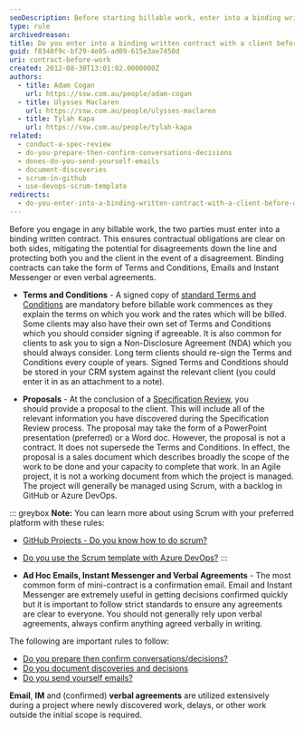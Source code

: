 ```yaml
---
seoDescription: Before starting billable work, enter into a binding written contract with clients to ensure clear contractual obligations and mitigate potential disagreements.
type: rule
archivedreason:
title: Do you enter into a binding written contract with a client before doing any billable work?
guid: f8340f9c-bf29-4e05-ad09-615e3ae7450d
uri: contract-before-work
created: 2012-08-30T13:01:02.0000000Z
authors:
  - title: Adam Cogan
    url: https://ssw.com.au/people/adam-cogan
  - title: Ulysses Maclaren
    url: https://ssw.com.au/people/ulysses-maclaren
  - title: Tylah Kapa
    url: https://ssw.com.au/people/tylah-kapa
related:
  - conduct-a-spec-review
  - do-you-prepare-then-confirm-conversations-decisions
  - dones-do-you-send-yourself-emails
  - document-discoveries
  - scrum-in-github
  - use-devops-scrum-template
redirects:
  - do-you-enter-into-a-binding-written-contract-with-a-client-before-doing-any-billable-work
---
```


Before you engage in any billable work, the two parties must enter into a binding written contract. This ensures contractual obligations are clear on both sides, mitigating the potential for disagreements down the line and protecting both you and the client in the event of a disagreement. Binding contracts can take the form of Terms and Conditions, Emails and Instant Messenger or even verbal agreements.

<!--endintro-->

- **Terms and Conditions** - A signed copy of [standard Terms and Conditions](https://www.ssw.com.au/SSW/Standards/Forms/ConsultingOrderTermsConditions.aspx) are mandatory before billable work commences as they explain the terms on which you work and the rates which will be billed. Some clients may also have their own set of Terms and Conditions which you should consider signing if agreeable. It is also common for clients to ask you to sign a Non-Disclosure Agreement (NDA) which you should always consider. Long term clients should re-sign the Terms and Conditions every couple of years. Signed Terms and Conditions should be stored in your CRM system against the relevant client (you could enter it in as an attachment to a note).

- **Proposals** - At the conclusion of a [Specification Review](/conduct-a-spec-review), you should provide a proposal to the client. This will include all of the relevant information you have discovered during the Specification Review process. The proposal may take the form of a PowerPoint presentation (preferred) or a Word doc. However, the proposal is not a contract. It does not supersede the Terms and Conditions. In effect, the proposal is a sales document which describes broadly the scope of the work to be done and your capacity to complete that work. In an Agile project, it is not a working document from which the project is managed. The project will generally be managed using Scrum, with a backlog in GitHub or Azure DevOps.

::: greybox
**Note:** You can learn more about using Scrum with your preferred platform with these rules:

- [GitHub Projects - Do you know how to do scrum?](/scrum-in-github)
- [Do you use the Scrum template with Azure DevOps?](/use-devops-scrum-template)
  :::

- **Ad Hoc Emails, Instant Messenger and Verbal Agreements** - The most common form of mini-contract is a confirmation email.
  Email and Instant Messenger are extremely useful in getting decisions confirmed quickly but it is important to follow strict standards to ensure any agreements are clear to everyone. You should not generally rely upon verbal agreements, always confirm anything agreed verbally in writing.

The following are important rules to follow:

- [Do you prepare then confirm conversations/decisions?](/do-you-prepare-then-confirm-conversations-decisions)
- [Do you document discoveries and decisions](/document-discoveries)
- [Do you send yourself emails?](/dones-do-you-send-yourself-emails)

**Email**, **IM** and (confirmed) **verbal agreements** are utilized extensively during a project where newly discovered work, delays, or other work outside the initial scope is required.
